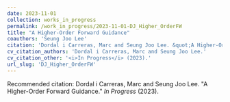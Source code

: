 ```yaml
---
date: 2023-11-01
collection: works_in_progress
permalink: /work_in_progress/2023-11-01-DJ_Higher_OrderFW
title: "A Higher-Order Forward Guidance"
coauthors: 'Seung Joo Lee'
citation: 'Dordal i Carreras, Marc and Seung Joo Lee. &quot;A Higher-Order Forward Guidance.&quot;  <i>In Progress</i> (2023).'
cv_citation_authors: 'Dordal i Carreras, Marc and Seung Joo Lee.'
cv_citation_other: '<i>In Progress</i> (2023).'
url_slug: 'DJ_Higher_OrderFW'
---
```



Recommended citation: Dordal i Carreras, Marc and Seung Joo Lee. "A Higher-Order Forward Guidance."  <i>In Progress</i> (2023).